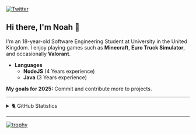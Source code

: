 [![Twitter](https://img.shields.io/twitter/follow/pinkuthh?color=1DA1F2&logo=twitter&style=for-the-badge)](https://twitter.com/intent/follow?original_referer=https%3A%2F%2Fgithub.com%2FShmexyPink&screen_name=ShmexyPink)
## Hi there, I'm Noah 👋
I'm an 18-year-old Software Engineering Student at University in the United Kingdom. I enjoy playing games such as **Minecraft**, **Euro Truck Simulator**, and occasionally **Valorant**.

- **Languages**
  - **NodeJS** (4 Years experience)
  - **Java** (3 Years experience)

**My goals for 2025:** Commit and contribute more to projects.

---
<details>
  <summary>🐈 GitHub Statistics</summary>

  ![Noah's GitHub Statistics](https://github-readme-stats.vercel.app/api?username=pinkuth&show_icons=true&theme=radical)
</details>

---
[![trophy](https://github-profile-trophy.vercel.app/?username=pinkuth)](https://github.com/ryo-ma/github-profile-trophy)